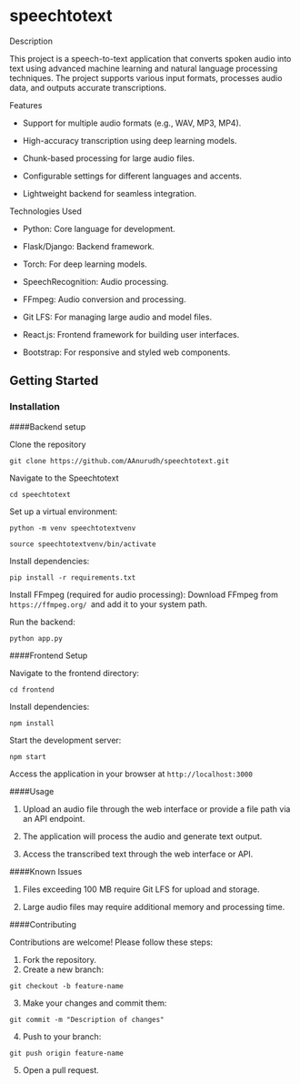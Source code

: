# speechtotext
Description

This project is a speech-to-text application that converts spoken audio into text using advanced machine learning and natural language processing techniques. The project supports various input formats, processes audio data, and outputs accurate transcriptions.

Features

- Support for multiple audio formats (e.g., WAV, MP3, MP4).

- High-accuracy transcription using deep learning models.

- Chunk-based processing for large audio files.

- Configurable settings for different languages and accents.

- Lightweight backend for seamless integration.

Technologies Used

- Python: Core language for development.

- Flask/Django: Backend framework.

- Torch: For deep learning models.

- SpeechRecognition: Audio processing.

- FFmpeg: Audio conversion and processing.

- Git LFS: For managing large audio and model files.

- React.js: Frontend framework for building user interfaces.

- Bootstrap: For responsive and styled web components.

## Getting Started

### Installation

####Backend setup

Clone the repository
```
git clone https://github.com/AAnurudh/speechtotext.git
```
Navigate to the Speechtotext
```
cd speechtotext
```
Set up a virtual environment:
```
python -m venv speechtotextvenv
```
```
source speechtotextvenv/bin/activate
```

Install dependencies:
```
pip install -r requirements.txt
```
Install FFmpeg (required for audio processing):
Download FFmpeg from ```https://ffmpeg.org/ ```and add it to your system path.

Run the backend:
```
python app.py
```
####Frontend Setup

Navigate to the frontend directory:
```
cd frontend
```
Install dependencies:
```
npm install
```
Start the development server:
```
npm start
```
Access the application in your browser at ```http://localhost:3000```

####Usage

1. Upload an audio file through the web interface or provide a file path via an API endpoint.

2. The application will process the audio and generate text output.

3. Access the transcribed text through the web interface or API.

####Known Issues
1. Files exceeding 100 MB require Git LFS for upload and storage.

2. Large audio files may require additional memory and processing time.

####Contributing

Contributions are welcome! Please follow these steps:
1. Fork the repository.
2. Create a new branch:
```
git checkout -b feature-name
```
3. Make your changes and commit them:
```
git commit -m "Description of changes"
```
4. Push to your branch:
```
git push origin feature-name
```
5. Open a pull request.




